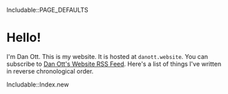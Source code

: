 <eval-ruby>Includable::PAGE_DEFAULTS</eval-ruby>

# Hello!

I'm Dan Ott. 
This is my website. 
It is hosted at `danott.website`.
You can subscribe to [Dan Ott's Website RSS Feed](/feed.xml).
Here's a list of things I've written in reverse chronological order.

<eval-ruby>
  Includable::Index.new
</eval-ruby>
